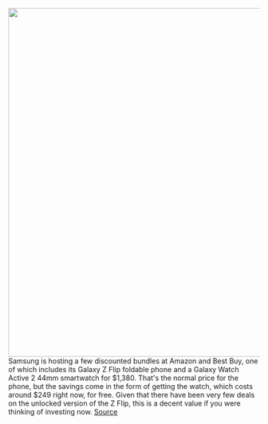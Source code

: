 <img src='https://cdn.vox-cdn.com/uploads/chorus_asset/file/19632025/Verge_Deals_Site_Logo_2020_113px.0.png' width='700px' /><br/>
Samsung is hosting a few discounted bundles at Amazon and Best Buy, one of which includes its Galaxy Z Flip foldable phone and a Galaxy Watch Active 2 44mm smartwatch for $1,380. That's the normal price for the phone, but the savings come in the form of getting the watch, which costs around $249 right now, for free. Given that there have been very few deals on the unlocked version of the Z Flip, this is a decent value if you were thinking of investing now.
<a href='https://www.theverge.com/good-deals/2020/7/31/21349383/samsung-galaxy-z-flip-s20-watch-active-2-smartwatch-bundle-deal-amazon-best-buy'> Source <a/>
